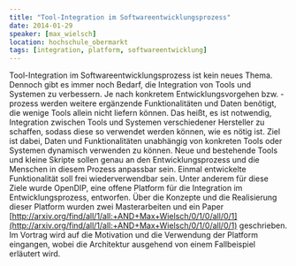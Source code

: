 ```yaml
---
title: "Tool-Integration im Softwareentwicklungsprozess"
date: 2014-01-29
speaker: [max_wielsch]
location: hochschule_obermarkt
tags: [integration, platform, softwareentwicklung]
---
```


Tool-Integration im Softwareentwicklungsprozess ist kein neues Thema. Dennoch gibt es immer noch Bedarf, die Integration
von Tools und Systemen zu verbessern. Je nach konkretem Entwicklungsvorgehen bzw. -prozess werden weitere ergänzende
Funktionalitäten und Daten benötigt, die wenige Tools allein nicht liefern können. Das heißt, es ist notwendig,
Integration zwischen Tools und Systemen verschiedener Hersteller zu schaffen, sodass diese so verwendet werden können,
wie es nötig ist. Ziel ist dabei, Daten und Funktionalitäten unabhängig von konkreten Tools oder Systemen dynamisch
verwenden zu können. Neue und bestehende Tools und kleine Skripte sollen genau an den Entwicklungsprozess und die
Menschen in diesem Prozess anpassbar sein. Einmal entwickelte Funktionalität soll frei wiederverwendbar sein. Unter
anderem für diese Ziele wurde OpenDIP, eine offene Platform für die Integration im Entwicklungsprozess, entworfen. Über
die Konzepte und die Realisierung dieser Platform wurden zwei Masterarbeiten und ein Paper
[http://arxiv.org/find/all/1/all:+AND+Max+Wielsch/0/1/0/all/0/1](http://arxiv.org/find/all/1/all:+AND+Max+Wielsch/0/1/0/all/0/1) geschrieben. Im Vortrag wird auf die Motivation und die
Verwendung der Platform eingangen, wobei die Architektur ausgehend von einem Fallbeispiel erläutert wird.
